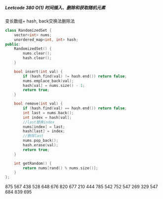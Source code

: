 ##### Leetcode 380  O(1) 时间插入、删除和获取随机元素

变长数组+ hash, back交换法删除法

```C++
class RandomizedSet {
    vector<int> nums;
    unordered_map<int, int> hash;
public:
    RandomizedSet() {
        nums.clear();
        hash.clear();
    }

    bool insert(int val) {
        if (hash.find(val) != hash.end()) return false;
        nums.emplace_back(val);
        hash[val] = nums.size() - 1;
        return true;
    }

    bool remove(int val) {
        if (hash.find(val) == hash.end()) return false;
        int last = nums.back();
        int index = hash[val];
        //last替换index
        nums[index] = last;
        hash[last] = index;
        //删除last
        nums.pop_back();
        hash.erase(val);
        return true;
    }

    int getRandom() {
        return nums[rand() % nums.size()];
    }
};

```



875   567   438  528  648  676 820 677 210 444  785  542 752 547 269 329  547 684 839  695 
